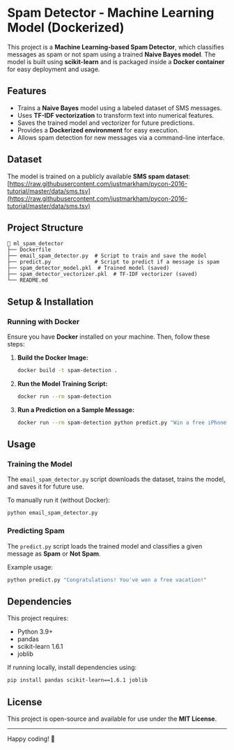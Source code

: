 # Spam Detector - Machine Learning Model (Dockerized)

This project is a **Machine Learning-based Spam Detector**, which classifies messages as spam or not spam using a trained **Naive Bayes model**. The model is built using **scikit-learn** and is packaged inside a **Docker container** for easy deployment and usage.

## Features
- Trains a **Naive Bayes** model using a labeled dataset of SMS messages.
- Uses **TF-IDF vectorization** to transform text into numerical features.
- Saves the trained model and vectorizer for future predictions.
- Provides a **Dockerized environment** for easy execution.
- Allows spam detection for new messages via a command-line interface.

## Dataset
The model is trained on a publicly available **SMS spam dataset**:
[https://raw.githubusercontent.com/justmarkham/pycon-2016-tutorial/master/data/sms.tsv](https://raw.githubusercontent.com/justmarkham/pycon-2016-tutorial/master/data/sms.tsv)

## Project Structure
```
📂 ml_spam_detector
├── Dockerfile
├── email_spam_detector.py  # Script to train and save the model
├── predict.py              # Script to predict if a message is spam
├── spam_detector_model.pkl  # Trained model (saved)
├── spam_detector_vectorizer.pkl  # TF-IDF vectorizer (saved)
└── README.md
```

## Setup & Installation
### Running with Docker
Ensure you have **Docker** installed on your machine. Then, follow these steps:

1. **Build the Docker Image:**
   ```sh
   docker build -t spam-detection .
   ```

2. **Run the Model Training Script:**
   ```sh
   docker run --rm spam-detection
   ```

3. **Run a Prediction on a Sample Message:**
   ```sh
   docker run --rm spam-detection python predict.py "Win a free iPhone now!"
   ```

## Usage
### Training the Model
The `email_spam_detector.py` script downloads the dataset, trains the model, and saves it for future use.

To manually run it (without Docker):
```sh
python email_spam_detector.py
```

### Predicting Spam
The `predict.py` script loads the trained model and classifies a given message as **Spam** or **Not Spam**.

Example usage:
```sh
python predict.py "Congratulations! You've won a free vacation!"
```

## Dependencies
This project requires:
- Python 3.9+
- pandas
- scikit-learn 1.6.1
- joblib

If running locally, install dependencies using:
```sh
pip install pandas scikit-learn==1.6.1 joblib
```

## License
This project is open-source and available for use under the **MIT License**.

---
Happy coding! 🚀

